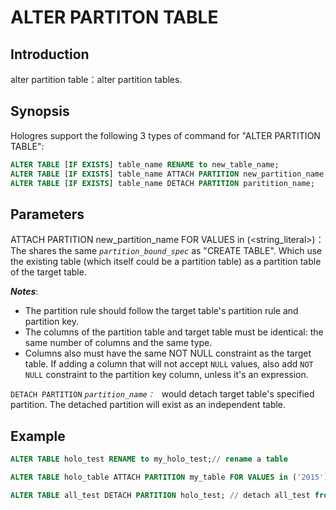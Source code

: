 # ALTER PARTITON TABLE

## Introduction

alter partition table：alter partition tables.

## Synopsis

Hologres support the following 3 types of command for "ALTER PARTITION TABLE":

```sql
ALTER TABLE [IF EXISTS] table_name RENAME to new_table_name;
ALTER TABLE [IF EXISTS] table_name ATTACH PARTITION new_partition_name FOR VALUES in (<string_literal>);
ALTER TABLE [IF EXISTS] table_name DETACH PARTITION paritition_name;
```

## Parameters

ATTACH PARTITION new_partition_name FOR VALUES in (<string_literal>)：The shares the same _`partition_bound_spec`_ as "CREATE TABLE". Which use the existing table (which itself could be a partition table) as a partition table of the target table.

_**Notes**_:

- The partition rule should follow the target table's partition rule and partition key.
- The columns of the partition table and target table must be identical: the same number of columns and the same type.
- Columns also must have the same NOT NULL constraint as the target table. If adding a column that will not accept `NULL` values, also add `NOT NULL` constraint to the partition key column, unless it's an expression.

`DETACH PARTITION` _`partition_name： `_ would detach target table's specified partition. The detached partition will exist as an independent table. 

## Example

```sql
ALTER TABLE holo_test RENAME to my_holo_test;// rename a table

ALTER TABLE holo_table ATTACH PARTITION my_table FOR VALUES in ('2015');// make holo_table as a partition of my_table

ALTER TABLE all_test DETACH PARTITION holo_test; // detach all_test from the partition tables of holo_test
```

